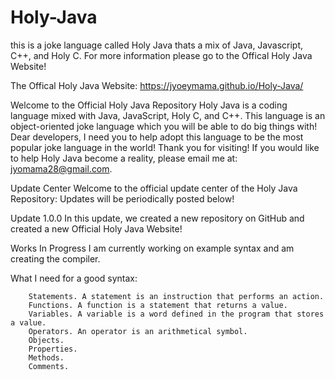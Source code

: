 # Holy-Java
this is a joke language called Holy Java thats a mix of Java, Javascript, C++, and Holy C. For more information please go to the Offical Holy Java Website!

The Offical Holy Java Website: https://jyoeymama.github.io/Holy-Java/


Welcome to the Official Holy Java Repository
Holy Java is a coding language mixed with Java, JavaScript, Holy C, and C++. This language is an object-oriented joke language which you will be able to do big things with! Dear developers, I need you to help adopt this language to be the most popular joke language in the world! Thank you for visiting! If you would like to help Holy Java become a reality, please email me at: jyomama28@gmail.com.

Update Center
Welcome to the official update center of the Holy Java Repository: Updates will be periodically posted below!

Update 1.0.0
In this update, we created a new repository on GitHub and created a new Official Holy Java Website!

Works In Progress
I am currently working on example syntax and am creating the compiler.

What I need for a good syntax:
```
    Statements. A statement is an instruction that performs an action. 
    Functions. A function is a statement that returns a value. 
    Variables. A variable is a word defined in the program that stores a value. 
    Operators. An operator is an arithmetical symbol. 
    Objects. 
    Properties. 
    Methods. 
    Comments.
